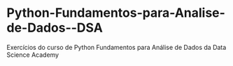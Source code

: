 # Python-Fundamentos-para-Analise-de-Dados--DSA
Exercícios do curso de Python Fundamentos para Análise de Dados da Data Science Academy
